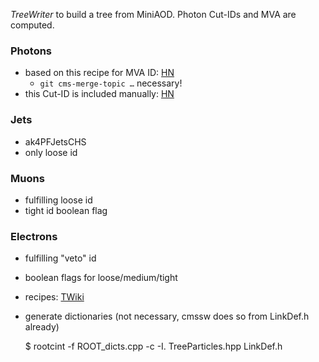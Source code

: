 *TreeWriter* to build a tree from MiniAOD. Photon Cut-IDs and MVA are computed.

### Photons ### 
- based on this recipe for MVA ID: [HN](https://hypernews.cern.ch/HyperNews/CMS/get/egamma/1552.html)
  * `git cms-merge-topic …` necessary!
- this Cut-ID is included manually: [HN](https://hypernews.cern.ch/HyperNews/CMS/get/egamma/1541.html)


### Jets ###
- ak4PFJetsCHS
- only loose id

### Muons ###
- fulfilling loose id
- tight id boolean flag

### Electrons ###
- fulfilling "veto" id
- boolean flags for loose/medium/tight
- recipes: [TWiki](https://twiki.cern.ch/twiki/bin/view/CMS/CutBasedElectronIdentificationRun2#Recipe_for_regular_users_for_min)

- generate dictionaries (not necessary, cmssw does so from LinkDef.h already)

    $ rootcint -f ROOT_dicts.cpp -c -I. TreeParticles.hpp LinkDef.h 

